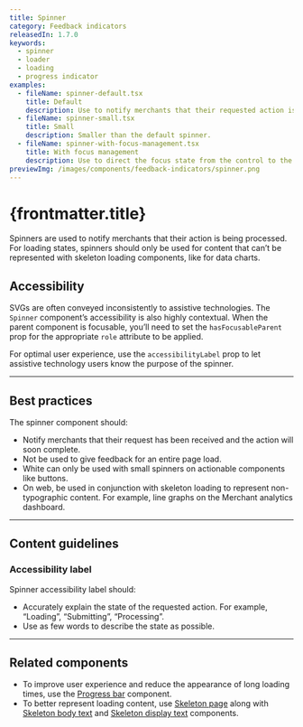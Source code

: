 ```yaml
---
title: Spinner
category: Feedback indicators
releasedIn: 1.7.0
keywords:
  - spinner
  - loader
  - loading
  - progress indicator
examples:
  - fileName: spinner-default.tsx
    title: Default
    description: Use to notify merchants that their requested action is being processed.
  - fileName: spinner-small.tsx
    title: Small
    description: Smaller than the default spinner.
  - fileName: spinner-with-focus-management.tsx
    title: With focus management
    description: Use to direct the focus state from the control to the spinner, to the content.
previewImg: /images/components/feedback-indicators/spinner.png
---
```


# {frontmatter.title}

<Lede>

Spinners are used to notify merchants that their action is being processed. For loading states, spinners should only be used for content that can’t be represented with skeleton loading components, like for data charts.

</Lede>

<Examples />

<Props componentName={frontmatter.title} />

## Accessibility

SVGs are often conveyed inconsistently to assistive technologies. The `Spinner` component’s accessibility is also highly contextual. When the parent component is focusable, you’ll need to set the `hasFocusableParent` prop for the appropriate `role` attribute to be applied.

For optimal user experience, use the `accessibilityLabel` prop to let assistive technology users know the purpose of the spinner.

---

## Best practices

The spinner component should:

- Notify merchants that their request has been received and the action will soon complete.
- Not be used to give feedback for an entire page load.
- White can only be used with small spinners on actionable components like buttons.
- On web, be used in conjunction with skeleton loading to represent non-typographic content. For example, line graphs on the Merchant analytics dashboard.

---

## Content guidelines

### Accessibility label

Spinner accessibility label should:

- Accurately explain the state of the requested action. For example, “Loading”, “Submitting”, “Processing”.
- Use as few words to describe the state as possible.

---

## Related components

- To improve user experience and reduce the appearance of long loading times, use the [Progress bar](https://polaris.shopify.com/components/progress-bar) component.
- To better represent loading content, use [Skeleton page](https://polaris.shopify.com/components/skeleton-page) along with [Skeleton body text](https://polaris.shopify.com/components/feedback-indicators/skeleton-body-text) and [Skeleton display text](https://polaris.shopify.com/components/skeleton-display-text) components.
